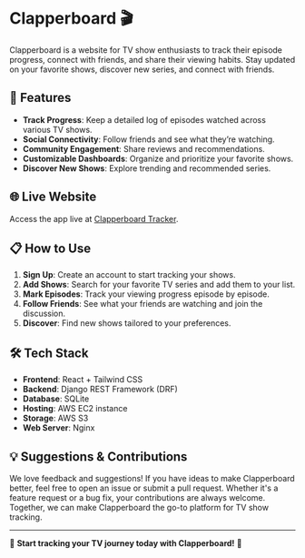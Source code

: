 # Clapperboard 🎬

Clapperboard is a website for TV show enthusiasts to track their episode progress, connect with friends, and share their viewing habits. Stay updated on your favorite shows, discover new series, and connect with friends.

## 🚀 Features

- **Track Progress**: Keep a detailed log of episodes watched across various TV shows.
- **Social Connectivity**: Follow friends and see what they’re watching.
- **Community Engagement**: Share reviews and recommendations.
- **Customizable Dashboards**: Organize and prioritize your favorite shows.
- **Discover New Shows**: Explore trending and recommended series.

## 🌐 Live Website

Access the app live at [Clapperboard Tracker](https://clapperboardtracker.com).

## 📋 How to Use

1. **Sign Up**: Create an account to start tracking your shows.
2. **Add Shows**: Search for your favorite TV series and add them to your list.
3. **Mark Episodes**: Track your viewing progress episode by episode.
4. **Follow Friends**: See what your friends are watching and join the discussion.
5. **Discover**: Find new shows tailored to your preferences.

## 🛠️ Tech Stack

- **Frontend**: React + Tailwind CSS
- **Backend**: Django REST Framework (DRF)
- **Database**: SQLite
- **Hosting**: AWS EC2 instance
- **Storage**: AWS S3
- **Web Server**: Nginx

## 💡 Suggestions & Contributions

We love feedback and suggestions! If you have ideas to make Clapperboard better, feel free to open an issue or submit a pull request. Whether it's a feature request or a bug fix, your contributions are always welcome. Together, we can make Clapperboard the go-to platform for TV show tracking.

---

🎉 **Start tracking your TV journey today with Clapperboard!** 🎥
